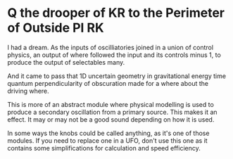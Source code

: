 Q the drooper of KR to the Perimeter of Outside PI RK
===

I had a dream. As the inputs of oscilliatories joined in a union of control physics, an output of where followed the input and its controls minus 1, to produce the output of selectables many.

And it came to pass that 1D uncertain geometry in gravitational energy time quantum perpendicularity of obscuration made for a where about the driving where.

This is more of an abstract module where physical modelling is used to produce a secondary oscillation from a primary source. This makes it an effect. It may or may not be a good sound depending on how it is used.

In some ways the knobs could be called anything, as it's one of those modules. If you need to replace one in a UFO, don't use this one as it contains some simplifications for calculation and speed efficiency.